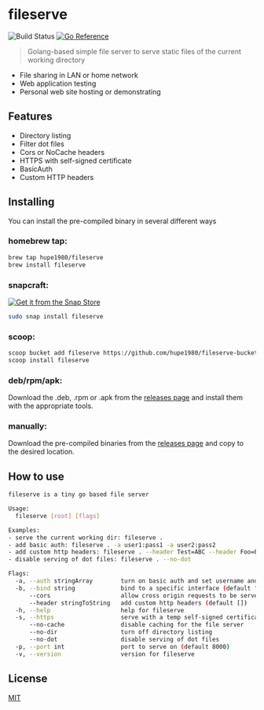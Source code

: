 # fileserve
![Build Status](https://github.com/hupe1980/fileserve/workflows/build/badge.svg) 
[![Go Reference](https://pkg.go.dev/badge/github.com/hupe1980/fileserve.svg)](https://pkg.go.dev/github.com/hupe1980/fileserve)
> Golang-based simple file server to serve static files of the current working directory
- File sharing in LAN or home network
- Web application testing
- Personal web site hosting or demonstrating

## Features
- Directory listing
- Filter dot files
- Cors or NoCache headers
- HTTPS with self-signed certificate
- BasicAuth
- Custom HTTP headers

## Installing
You can install the pre-compiled binary in several different ways

### homebrew tap:
```bash
brew tap hupe1980/fileserve
brew install fileserve
```

### snapcraft:
[![Get it from the Snap Store](https://snapcraft.io/static/images/badges/en/snap-store-black.svg)](https://snapcraft.io/fileserve)
```bash
sudo snap install fileserve
```

### scoop:
```bash
scoop bucket add fileserve https://github.com/hupe1980/fileserve-bucket.git
scoop install fileserve
```

### deb/rpm/apk:

Download the .deb, .rpm or .apk from the [releases page](https://github.com/hupe1980/fileserve/releases) and install them with the appropriate tools.

### manually:
Download the pre-compiled binaries from the [releases page](https://github.com/hupe1980/fileserve/releases) and copy to the desired location.

## How to use
```bash
fileserve is a tiny go based file server

Usage:
  fileserve [root] [flags]

Examples:
- serve the current working dir: fileserve .
- add basic auth: fileserve . -a user1:pass1 -a user2:pass2
- add custom http headers: fileserve . --header Test=ABC --header Foo=Bar
- disable serving of dot files: fileserve . --no-dot

Flags:
  -a, --auth stringArray        turn on basic auth and set username and password (separate by colon)
  -b, --bind string             bind to a specific interface (default "0.0.0.0")
      --cors                    allow cross origin requests to be served
      --header stringToString   add custom http headers (default [])
  -h, --help                    help for fileserve
  -s, --https                   serve with a temp self-signed certificate via HTTPS
      --no-cache                disable caching for the file server
      --no-dir                  turn off directory listing
      --no-dot                  disable serving of dot files
  -p, --port int                port to serve on (default 8000)
  -v, --version                 version for fileserve
```

## License
[MIT](LICENCE)
